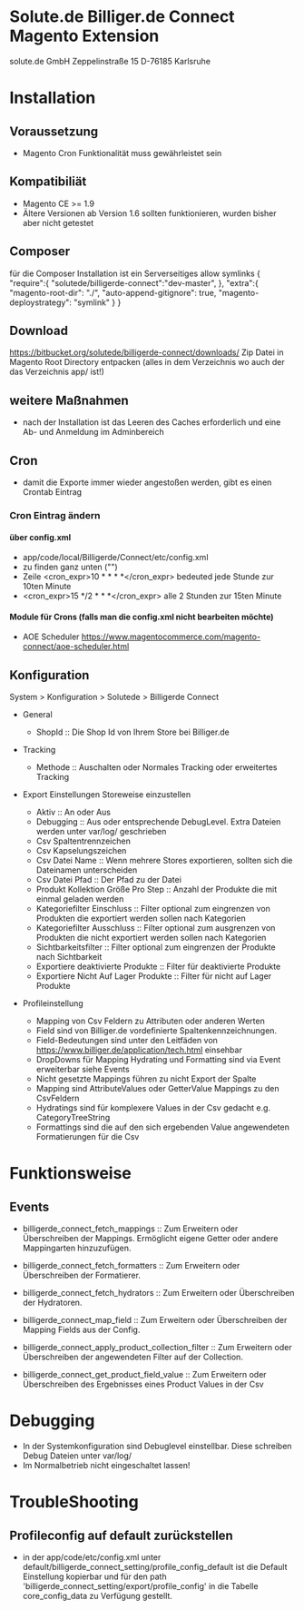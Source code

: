 # Solute.de Billiger.de Connect Magento Extension
solute.de GmbH Zeppelinstraße 15 D-76185 Karlsruhe

# Installation

## Voraussetzung
- Magento Cron Funktionalität muss gewährleistet sein

## Kompatibiliät
- Magento CE >= 1.9 
- Ältere Versionen ab Version 1.6 sollten funktionieren, wurden bisher aber nicht getestet

## Composer
für die Composer Installation ist ein Serverseitiges allow symlinks
{
    "require":{
        "solutede/billigerde-connect":"dev-master",
    },
    "extra":{
        "magento-root-dir": "./",
        "auto-append-gitignore": true,
        "magento-deploystrategy": "symlink"
    }
}

## Download

https://bitbucket.org/solutede/billigerde-connect/downloads/ 
Zip Datei in Magento Root Directory entpacken (alles in dem Verzeichnis wo auch der das Verzeichnis app/ ist!)

## weitere Maßnahmen
- nach der Installation ist das Leeren des Caches erforderlich und eine Ab- und Anmeldung im Adminbereich

## Cron
- damit die Exporte immer wieder angestoßen werden, gibt es einen Crontab Eintrag

### Cron Eintrag ändern
#### über config.xml
- app/code/local/Billigerde/Connect/etc/config.xml
- zu finden ganz unten ("<crontab>")
- Zeile <cron_expr>10 * * * *</cron_expr> bedeuted jede Stunde zur 10ten Minute
- <cron_expr>15 */2 * * *</cron_expr> alle 2 Stunden zur 15ten Minute

#### Module für Crons (falls man die config.xml nicht bearbeiten möchte)
- AOE Scheduler https://www.magentocommerce.com/magento-connect/aoe-scheduler.html

## Konfiguration

System > Konfiguration > Solutede > Billigerde Connect

- General 
    - ShopId :: Die Shop Id von Ihrem Store bei Billiger.de
- Tracking 
    - Methode :: Auschalten oder Normales Tracking oder erweitertes Tracking
- Export Einstellungen Storeweise einzustellen
    - Aktiv :: An oder Aus
    - Debugging :: Aus oder entsprechende DebugLevel. Extra Dateien werden unter var/log/ geschrieben
    - Csv Spaltentrennzeichen 
    - Csv Kapselungszeichen
    - Csv Datei Name :: Wenn mehrere Stores exportieren, sollten sich die Dateinamen unterscheiden
    - Csv Datei Pfad :: Der Pfad zu der Datei
    - Produkt Kollektion Größe Pro Step :: Anzahl der Produkte die mit einmal geladen werden
    - Kategoriefilter Einschluss :: Filter optional zum eingrenzen von Produkten die exportiert werden sollen nach Kategorien
    - Kategoriefilter Ausschluss :: Filter optional zum ausgrenzen von Produkten die nicht exportiert werden sollen nach Kategorien
    - Sichtbarkeitsfilter :: Filter optional zum eingrenzen der Produkte nach Sichtbarkeit
    - Exportiere deaktivierte Produkte :: Filter für deaktivierte Produkte
    - Exportiere Nicht Auf Lager Produkte :: Filter für nicht auf Lager Produkte
 
- Profileinstellung 
    - Mapping von Csv Feldern zu Attributen oder anderen Werten
    - Field sind von Billiger.de vordefinierte Spaltenkennzeichnungen. 
    - Field-Bedeutungen sind unter den Leitfäden von https://www.billiger.de/application/tech.html einsehbar
    - DropDowns für Mapping Hydrating und Formatting sind via Event erweiterbar siehe Events
    - Nicht gesetzte Mappings führen zu nicht Export der Spalte
    - Mapping sind AttributeValues oder GetterValue Mappings zu den CsvFeldern
    - Hydratings sind für komplexere Values in der Csv gedacht e.g. CategoryTreeString
    - Formattings sind die auf den sich ergebenden Value angewendeten Formatierungen für die Csv

 
# Funktionsweise
## Events
- billigerde_connect_fetch_mappings 
:: Zum Erweitern oder Überschreiben der Mappings. Ermöglicht eigene Getter oder andere Mappingarten hinzuzufügen.
 
- billigerde_connect_fetch_formatters
:: Zum Erweitern oder Überschreiben der Formatierer. 
 
- billigerde_connect_fetch_hydrators
:: Zum Erweitern oder Überschreiben der Hydratoren.
 
- billigerde_connect_map_field
:: Zum Erweitern oder Überschreiben der Mapping Fields aus der Config.
 
- billigerde_connect_apply_product_collection_filter
:: Zum Erweitern oder Überschreiben der angewendeten Filter auf der Collection. 
 
- billigerde_connect_get_product_field_value
:: Zum Erweitern oder Überschreiben des Ergebnisses eines Product Values in der Csv


# Debugging

 - In der Systemkonfiguration sind Debuglevel einstellbar. Diese schreiben Debug Dateien unter var/log/
 - Im Normalbetrieb nicht eingeschaltet lassen!

# TroubleShooting

## Profileconfig auf default zurückstellen
- in der app/code/etc/config.xml unter default/billigerde_connect_setting/profile_config_default ist die Default Einstellung kopierbar und für den path 'billigerde_connect_setting/export/profile_config' in die Tabelle core_config_data zu Verfügung gestellt.
 




